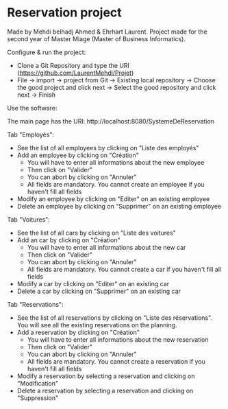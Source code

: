 Reservation project
======
Made by Mehdi belhadj Ahmed  & Ehrhart Laurent.
Project made for the second year of Master Miage (Master of Business Informatics).

Configure & run the project:
- Clone a Git Repository and type the URI (https://github.com/LaurentMehdi/Projet)
- File -> import -> project from Git -> Existing local repository -> Choose the good project and click next -> Select the good repository and click next -> Finish


Use the software:

The main page has the URI: http://localhost:8080/SystemeDeReservation

Tab "Employés":
- See the list of all employees by clicking on "Liste des employés"
- Add an employee by clicking on "Création"
  - You will have to enter all informations about the new employee
  - Then click on "Valider"
  - You can abort by clicking on "Annuler"
  - All fields are mandatory. You cannot create an employee if you haven't fill all fields
- Modify an employee by clicking on "Editer" on an existing employee
- Delete an employee by clicking on "Supprimer" on an existing employee

Tab "Voitures":
- See the list of all cars by clicking on "Liste des voitures"
- Add an car by clicking on "Création"
  - You will have to enter all informations about the new car
  - Then click on "Valider"
  - You can abort by clicking on "Annuler"
  - All fields are mandatory. You cannot create a car if you haven't fill all fields
- Modify a car by clicking on "Editer" on an existing car
- Delete a car by clicking on "Supprimer" on an existing car

Tab "Reservations":
- See the list of all reservations by clicking on "Liste des réservations". You will see all the existing reservations on the planning.
- Add a reservation by clicking on "Création"
  - You will have to enter all informations about the new reservation
  - Then click on "Valider"
  - You can abort by clicking on "Annuler"
  - All fields are mandatory. You cannot create a reservation if you haven't fill all fields
- Modify a reservation by selecting a reservation and clicking on "Modification"
- Delete a reservation by selecting a reservation and clicking on "Suppression"
